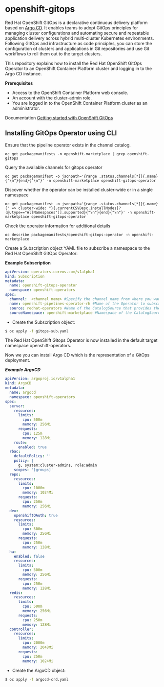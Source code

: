 # openshift-gitops

Red Hat OpenShift GitOps is a declarative continuous delivery platform based on [Argo CD](https://argoproj.github.io/argo-cd/). It enables teams to adopt GitOps principles for managing cluster configurations and automating secure and repeatable application delivery across hybrid multi-cluster Kubernetes environments. Following GitOps and infrastructure as code principles, you can store the configuration of clusters and applications in Git repositories and use Git workflows to roll them out to the target clusters.


This repository explains how to install the Red Hat OpenShift GitOps Operator to an OpenShift Container Platform cluster and logging in to the Argo CD instance.

**Prerequisites**
- Access to the OpenShift Container Platform web console.
- An account with the cluster-admin role.
- You are logged in to the OpenShift Container Platform cluster as an administrator.

Documentation [Getting started with OpenShift GitOps](https://docs.openshift.com/container-platform/4.8/cicd/gitops/installing-openshift-gitops.html)

## Installing GitOps Operator using CLI

Ensure that the pipeline operator exists in the channel catalog.
```shell script
oc get packagemanifests -n openshift-marketplace | grep openshift-gitops
```

Query the available channels for gitops operator
```shell script
oc get packagemanifest -o jsonpath='{range .status.channels[*]}{.name}{"\n"}{end}{"\n"}' -n openshift-marketplace openshift-gitops-operator
```

Discover whether the operator can be installed cluster-wide or in a single namespace
```shell script
oc get packagemanifest -o jsonpath='{range .status.channels[*]}{.name}{" => cluster-wide: "}{.currentCSVDesc.installModes[?(@.type=="AllNamespaces")].supported}{"\n"}{end}{"\n"}' -n openshift-marketplace openshift-gitops-operator
```

Check the operator information for additional details
```shell script
oc describe packagemanifests/openshift-gitops-operator -n openshift-marketplace
```

Create a Subscription object YAML file to subscribe a namespace to the Red Hat OpenShift GitOps Operator:

**Example Subscription**

```yaml
apiVersion: operators.coreos.com/v1alpha1
kind: Subscription
metadata:
  name: openshift-gitops-operator
  namespace: openshift-operators
spec:
  channel:  <channel name> #Specify the channel name from where you want to subscribe the Operator
  name: openshift-pipelines-operator-rh #Name of the Operator to subscribe to.
  source: redhat-operators #Name of the CatalogSource that provides the Operator.
  sourceNamespace: openshift-marketplace #Namespace of the CatalogSource. Use openshift-marketplace for the default OperatorHub CatalogSources.
```

-   Create the Subscription object:

```bash
$ oc apply -f gitops-sub.yaml
```
The Red Hat OpenShift Gitops Operator is now installed in the default target namespace openshift-operators.

Now we you can install Argo CD which is the representation of a GitOps deployment.

***Example ArgoCD***

```yaml
apiVersion: argoproj.io/v1alpha1
kind: ArgoCD
metadata:
  name: argocd
  namespace: openshift-operators
spec:
  server:
    resources:
      limits:
        cpu: 500m
        memory: 256Mi
      requests:
        cpu: 125m
        memory: 128Mi
    route:
      enabled: true
  rbac:
    defaultPolicy: ''
    policy: |
      g, system:cluster-admins, role:admin
    scopes: '[groups]'
  repo:
    resources:
      limits:
        cpu: 1000m
        memory: 1024Mi
      requests:
        cpu: 250m
        memory: 256Mi
  dex:
    openShiftOAuth: true
    resources:
      limits:
        cpu: 500m
        memory: 256Mi
      requests:
        cpu: 250m
        memory: 128Mi
  ha:
    enabled: false
    resources:
      limits:
        cpu: 500m
        memory: 256Mi
      requests:
        cpu: 250m
        memory: 128Mi
  redis:
    resources:
      limits:
        cpu: 500m
        memory: 256Mi
      requests:
        cpu: 250m
        memory: 128Mi
  controller:
    resources:
      limits:
        cpu: 2000m
        memory: 2048Mi
      requests:
        cpu: 250m
        memory: 1024Mi
```

-   Create the ArgoCD object:

```bash
$ oc apply -f argocd-crd.yaml
```